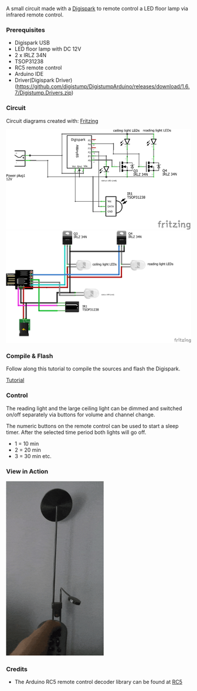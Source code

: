 A small circuit made with a [Digispark](http://digistump.com/products/1) to remote control a LED floor lamp via infrared remote control.  

### Prerequisites ###

* Digispark USB
* LED floor lamp with DC 12V
* 2 x IRLZ 34N
* TSOP31238
* RC5 remote control
* Arduino IDE 
* Driver(Digispark Driver)(https://github.com/digistump/DigistumpArduino/releases/download/1.6.7/Digistump.Drivers.zip)

### Circuit ###
Circuit diagrams created with: [Fritzing](https://fritzing.org/)

![schematics](/circuit/CeilingSpotlightSketch_Schematics.png)
![wiring](/circuit/CeilingSpotlightSketch_wiring.png)

### Compile & Flash ###

Follow along this tutorial to compile the sources and flash the Digispark. 

[Tutorial](https://digistump.com/wiki/digispark?redirect=1)

### Control ###

The reading light and the large ceiling light can be dimmed and switched on/off separately via buttons for volume and channel change.

The numeric buttons on the remote control can be used to start a sleep timer. After the selected time period both lights will go off. 

* 1 = 10 min
* 2 = 20 min
* 3 = 30 min 
etc.

### View in Action ###

![LED floor lamp](/images/LEDFloorLamp.gif)

### Credits ###

* The Arduino RC5 remote control decoder library can be found at  [RC5](https://github.com/guyc/RC5)
